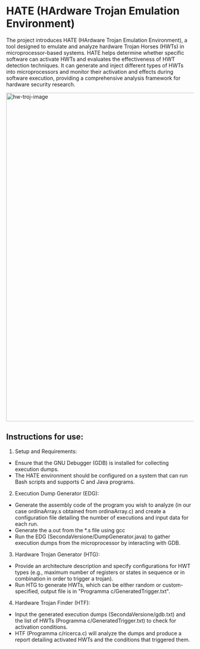 # HATE (HArdware Trojan Emulation Environment)

The project introduces HATE (HArdware Trojan Emulation Environment), a tool designed to emulate and analyze hardware Trojan Horses (HWTs) in microprocessor-based systems. 
HATE helps determine whether specific software can activate HWTs and evaluates the effectiveness of HWT detection techniques. It can generate and inject different types of 
HWTs into microprocessors and monitor their activation and effects during software execution, providing a comprehensive analysis framework for hardware security research.

<img width="883" alt="hw-troj-image" src="https://github.com/user-attachments/assets/ea1f4f47-1ae2-46e8-9b89-af142363854e">

## Instructions for use:

1. Setup and Requirements:
* Ensure that the GNU Debugger (GDB) is installed for collecting execution dumps.
* The HATE environment should be configured on a system that can run Bash scripts and supports C and Java programs.

2. Execution Dump Generator (EDG):
- Generate the assembly code of the program you wish to analyze (in our case ordinaArray.s obtained from ordinaArray.c) and create a configuration file detailing the number of executions and input data for each run.
- Generate the a.out from the *.s file using gcc
- Run the EDG (SecondaVersione/DumpGenerator.java) to gather execution dumps from the microprocessor by interacting with GDB.

3. Hardware Trojan Generator (HTG):
- Provide an architecture description and specify configurations for HWT types (e.g., maximum number of registers or states in sequence or in combination in order to trigger a trojan).
- Run HTG to generate HWTs, which can be either random or custom-specified, output file is in "Programma c/GeneratedTrigger.txt".

4. Hardware Trojan Finder (HTF):
- Input the generated execution dumps (SecondaVersione/gdb.txt) and the list of HWTs (Programma c/GeneratedTrigger.txt) to check for activation conditions.
- HTF (Programma c/ricerca.c) will analyze the dumps and produce a report detailing activated HWTs and the conditions that triggered them.
